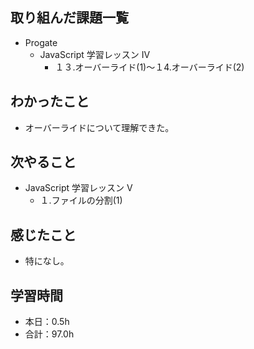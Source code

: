 ## 取り組んだ課題一覧
- Progate
  - JavaScript 学習レッスン IV
    - １３.オーバーライド(1)〜１4.オーバーライド(2)
## わかったこと
- オーバーライドについて理解できた。
## 次やること
- JavaScript 学習レッスン V
  - １.ファイルの分割(1)
## 感じたこと
- 特になし。
## 学習時間
- 本日：0.5h
- 合計：97.0h
